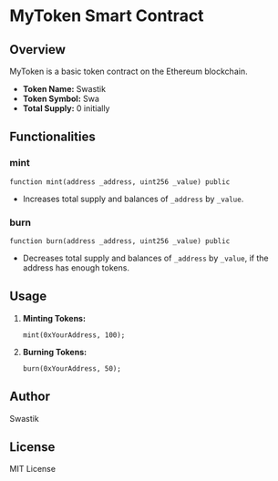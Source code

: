 # MyToken Smart Contract

## Overview

MyToken is a basic token contract on the Ethereum blockchain.

- **Token Name:** Swastik
- **Token Symbol:** Swa
- **Total Supply:** 0 initially

## Functionalities

### mint

```solidity
function mint(address _address, uint256 _value) public
```

- Increases total supply and balances of `_address` by `_value`.

### burn

```solidity
function burn(address _address, uint256 _value) public
```

- Decreases total supply and balances of `_address` by `_value`, if the address has enough tokens.

## Usage

1. **Minting Tokens:**
   ```solidity
   mint(0xYourAddress, 100);
   ```

2. **Burning Tokens:**
   ```solidity
   burn(0xYourAddress, 50);
   ```

## Author

Swastik

## License

MIT License
